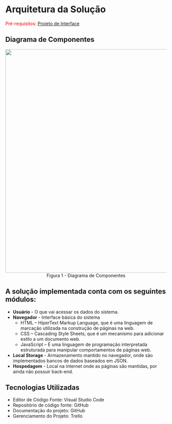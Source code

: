 # Arquitetura da Solução

<span style="color:red">Pré-requisitos: <a href="3-Projeto de Interface.md"> Projeto de Interface</a></span>

## Diagrama de Componentes
   
<div align="center">
   <img src="https://user-images.githubusercontent.com/114973305/197408285-39afc0ed-cd54-4b61-99de-567dffade148.png" width="700px" />
</div>
<div align="center">
   Figura 1 - Diagrama de Componentes
</div>   
   
## A solução implementada conta com os seguintes módulos:

- **Usuário** - O que vai acessar os dados do sistema.
- **Navegador** - Interface básica do sistema  
   - HTML – HiperText Markup Language, que é uma linguagem de marcação utilizada na construção de páginas na web.
   - CSS – Cascading Style Sheets, que é um mecanismo para adicionar estilo a um documento web.
   - JavaScript – É uma linguagem de programação interpretada estruturada para manipular comportamentos de páginas web. 
- **Local Storage** - Armazenamento mantido no navegador, onde são implementados bancos de dados baseados em JSON.
- **Hospedagem** - Local na internet onde as páginas são mantidas, por ainda não possuir back-end.

## Tecnologias Utilizadas

- Editor de Código Fonte: Visual Studio Code
- Repositório de código fonte: GitHub
- Documentação do projeto: GitHub
- Gerenciamento do Projeto: Trello
